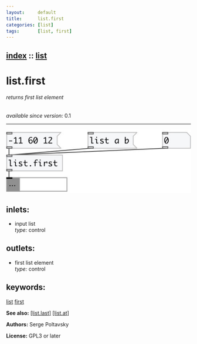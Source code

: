 ```yaml
---
layout:     default
title:      list.first
categories: [list]
tags:       [list, first]
---
```

[index](index.html) :: [list](category_list.html)
---

# list.first

###### returns first list element

*available since version:* 0.1

---




[![example](../examples/img/list.first.jpg)](../examples/pd/list.first.pd)









## inlets:

* input list<br>
_type:_ control



## outlets:

* first list element<br>
_type:_ control



## keywords:

[list](keywords/list.html)
[first](keywords/first.html)



**See also:**
[\[list.last\]](list.last.html)
[\[list.at\]](list.at.html)




**Authors:** Serge Poltavsky




**License:** GPL3 or later





